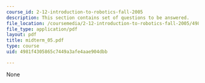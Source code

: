 ```yaml
---
course_id: 2-12-introduction-to-robotics-fall-2005
description: This section contains set of questions to be answered.
file_location: /coursemedia/2-12-introduction-to-robotics-fall-2005/4981f4305865c7449a3afe4aae904dbb_midterm_05.pdf
file_type: application/pdf
layout: pdf
title: midterm_05.pdf
type: course
uid: 4981f4305865c7449a3afe4aae904dbb

---
```

None